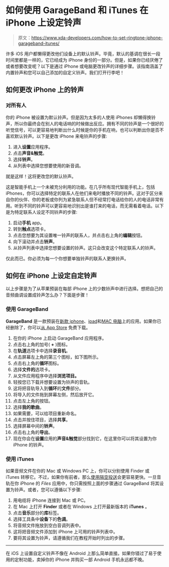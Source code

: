 # 如何使用 GarageBand 和 iTunes 在 iPhone 上设定铃声

> 原文：<https://www.xda-developers.com/how-to-set-ringtone-iphone-garageband-itunes/>

许多 iOS 用户都懒得更改他们设备上的默认铃声。毕竟，默认的基调在很长一段时间里都是一样的，它已经成为 iPhone 身份的一部分。但是，如果你已经厌倦了或者想要改变呢？以下是通过 iPhone 或电脑更改铃声的详细步骤。该指南涵盖了内置铃声和您可以自己添加的自定义铃声。我们打开行李吧！

## 如何更改 iPhone 上的铃声

### 对所有人

你的 iPhone 被设置为默认铃声。但是因为太多的人使用 iPhones 却懒得换铃声，所以你最终会在别人的电话响的时候做出反应。拥有不同的铃声是一个很好的听觉信号，可以更容易地判断出什么时候是你的手机在响，也可以判断出你是否不喜欢默认铃声。以下是更改 iPhone 来电铃声的步骤:

1.  进入**设置**应用程序。
2.  点击**声音&触觉**。
3.  选择**铃声**。
4.  从列表中选择您想要使用的新音调。

就是这样！这将更改您的默认铃声。

这是智能手机上一个未被充分利用的功能。在几乎所有现代智能手机上，包括 iPhones，你可以选择特定的联系人在他们来电时播放不同的铃声。这对于区分来自你的伙伴、你的老板或你列为紧急联系人但不经常打电话给你的人的电话非常有用。听到不同的铃声可以更容易地识别出是谁打来的电话，而无需看着电话。以下是为特定联系人设定不同铃声的步骤:

1.  启动**手机** app。
2.  转到**触点**选项卡。
3.  点击您想要为其设置唯一铃声的联系人，并点击右上角的**编辑**按钮。
4.  向下滚动并点击**铃声**。
5.  从铃声列表中选择您想要设置的铃声。这只会改变这个特定联系人的铃声。

仅此而已。你必须为每一个你想要单独铃声的联系人更换铃声。

## 如何在 iPhone 上设定自定铃声

以上步骤是为了从苹果预装在每部 iPhone 上的少数铃声中进行选择。想把自己的音频曲调设置成铃声怎么办？下面是步骤！

### 使用 GarageBand

**GarageBand** 是一款预装在[新款 iphone](http://xda-developers.com/best-iphone)、[ipad](http://xda-developers.com/best-ipad)和[MAC 电脑](http://xda-developers.com/best-macs)上的应用。如果你已经删除了，你可以[从 App Store](https://apps.apple.com/us/app/garageband/id408709785?ls=1&v0=www-us-ios-garageband-app-garageband) 免费下载。

1.  在你的 iPhone 上启动 GarageBand 应用程序。
2.  点击右上角的加号( **+** )图标。
3.  在**轨道**选项卡中选择**录音机**。
4.  点击屏幕左上角的第三个图标，如下图所示。
5.  点击右上角的**循环**图标。
6.  选择**文件的**选项卡。
7.  从文件应用程序中选择**浏览项目。**
8.  轻按您已下载并想要设置为铃声的音轨。
9.  这将把音轨导入到**循环**的**文件**部分。
10.  将导入的文件拖到屏幕左侧，然后放开它。
11.  点击左上角的按钮。
12.  选择**我的歌曲**。
13.  如果需要，可以给项目重新命名。
14.  点击并按住项目，选择**共享**。
15.  选择屏幕中间的**铃声**。
16.  点击右上角的**导出**。
17.  现在你会在**设置**应用的**声音&触觉**部分找到它，在这里你可以将其设置为你 iPhone 的铃声。

### 使用 iTunes

如果音频文件在你的 Mac 或 Windows PC 上，你可以分别使用 Finder 或 iTunes 转移它。不过，如果你有前者，那么[使用隔空投送](https://www.xda-developers.com/airdrop/)会更容易更快。一旦音轨在你 iPhone 的 *Files* 应用中，你只需按照上面的步骤通过 GarageBand 将其设置为铃声。或者，您可以遵循以下步骤:

1.  用电缆将 iPhone 连接到 Mac 或 PC。
2.  在 Mac 上打开 **Finder** 或者在 Windows 上打开最新版本的 **iTunes** 。
3.  点击**音乐**部分的**库**标签。
4.  选择工具条中**设备**下的**色调**。
5.  将音频文件拖放到空白音调列表中。
6.  这将把音频文件添加到 iPhone 上可用的铃声列表中。
7.  要将其设置为铃声，请遵循我们在教程开始时列出的步骤。

* * *

在 iOS 上设置自定义铃声不像在 Android 上那么简单直接。如果你错过了易于使用的定制功能，卖掉你的 iPhone 并购买一部 Android 手机永远都不晚。